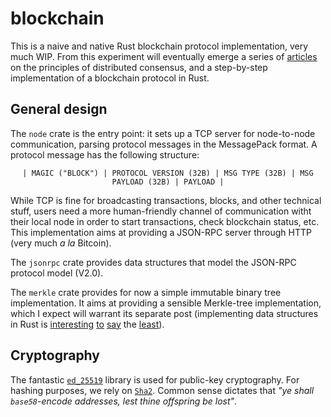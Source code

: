 # blockchain
This is a naive and native Rust blockchain protocol implementation, very much WIP.
From this experiment will eventually emerge a series of [articles](https://polgomez.com/blog) on the principles of distributed consensus, and a step-by-step
implementation of a blockchain protocol in Rust.

## General design
The `node` crate is the entry point: it sets up a TCP server for node-to-node communication, parsing protocol messages in the MessagePack format.
A protocol message has the following structure:
<p align="center">
<code>| MAGIC ("BLOCK") | PROTOCOL VERSION (32B) | MSG TYPE (32B) | MSG PAYLOAD (32B) | PAYLOAD |</code>
</p>

While TCP is fine for broadcasting transactions, blocks, and other technical stuff, users need a more human-friendly channel of communication witht their local node
in order to start transactions, check blockchain status, etc.
This implementation aims at providing a JSON-RPC server through HTTP (very much _a la_ Bitcoin).

The `jsonrpc` crate provides data structures that model the JSON-RPC protocol model (V2.0).

The `merkle` crate provides for now a simple immutable binary tree implementation.
It aims at providing a sensible Merkle-tree implementation, which I expect will warrant its separate post
(implementing data structures in Rust is
[interesting](http://cglab.ca/~abeinges/blah/too-many-lists/book/)
[to](http://featherweightmusings.blogspot.com/2015/04/graphs-in-rust.html)
[say](http://smallcultfollowing.com/babysteps/blog/2015/04/06/modeling-graphs-in-rust-using-vector-indices/)
the [least](https://rust-leipzig.github.io/architecture/2016/12/20/idiomatic-trees-in-rust/)).

## Cryptography
The fantastic [`ed_25519`](https://docs.rs/ed25519-dalek/) library is used for public-key cryptography.
For hashing purposes, we rely on [`Sha2`](https://docs.rs/sha2/).
Common sense dictates that _"ye shall `base58`-encode addresses, lest thine offspring be lost"_.
